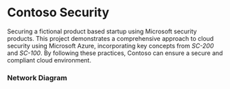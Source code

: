 # Contoso Security
Securing a fictional product based startup using Microsoft security products.
This project demonstrates a comprehensive approach to cloud security using Microsoft Azure, incorporating key concepts from *SC-200* and *SC-100*. By following these practices, Contoso can ensure a secure and compliant cloud environment.

### Network Diagram
